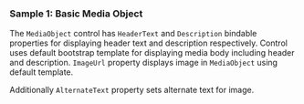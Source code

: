### Sample 1: Basic Media Object

The `MediaObject` control has `HeaderText` and `Description` bindable properties for displaying header text and description respectively. Control uses default bootstrap template for displaying media body including header and description.
`ImageUrl` property displays image in  `MediaObject` using default template.

Additionally `AlternateText` property sets alternate text for image.


